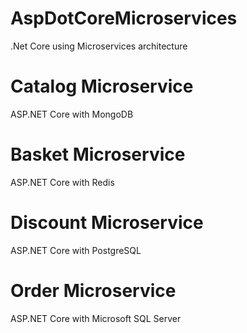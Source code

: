 # AspDotCoreMicroservices
 .Net Core using Microservices architecture

# Catalog Microservice
  ASP.NET Core with MongoDB

# Basket Microservice
  ASP.NET Core with Redis
  
# Discount Microservice
  ASP.NET Core with PostgreSQL
  
# Order Microservice
  ASP.NET Core with Microsoft SQL Server
